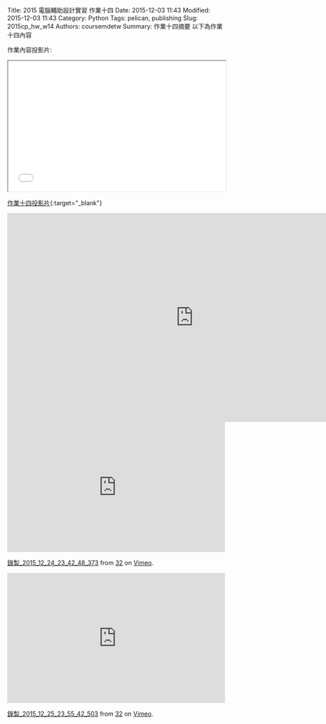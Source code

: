 Title: 2015 電腦輔助設計實習 作業十四
Date: 2015-12-03 11:43
Modified: 2015-12-03 11:43
Category: Python
Tags: pelican, publishing
Slug: 2015cp_hw_w14
Authors: coursemdetw
Summary: 作業十四摘要
以下為作業十四內容

作業內容投影片:

<iframe src="40323132_w14.html" width="500" height="300"></iframe>

[作業十四投影片](40323132_w14.html){:target="_blank"}


<iframe width="854" height="480" src="https://www.youtube.com/embed/96n9eJoqafU" frameborder="0" allowfullscreen></iframe>

<iframe src="https://player.vimeo.com/video/151229681" width="500" height="299" frameborder="0" webkitallowfullscreen mozallowfullscreen allowfullscreen></iframe> <p><a href="https://vimeo.com/151229681">錄製_2015_12_24_23_42_48_373</a> from <a href="https://vimeo.com/user47497810">32</a> on <a href="https://vimeo.com">Vimeo</a>.</p>

<iframe src="https://player.vimeo.com/video/151229682" width="500" height="299" frameborder="0" webkitallowfullscreen mozallowfullscreen allowfullscreen></iframe> <p><a href="https://vimeo.com/151229682">錄製_2015_12_25_23_55_42_503</a> from <a href="https://vimeo.com/user47497810">32</a> on <a href="https://vimeo.com">Vimeo</a>.</p>